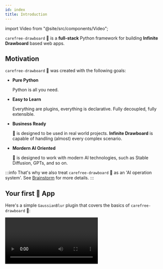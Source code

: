 ```yaml
---
id: index
title: Introduction
---
```


import Video from "@site/src/components/Video";

`carefree-drawboard` 🎨 is a **full-stack** Python framework for building **Infinite Drawboard** based web apps.

## Motivation

`carefree-drawboard` 🎨 was created with the following goals:

* **Pure Python**

  Python is all you need.

* **Easy to Learn**

  Everything are plugins, everything is declarative. Fully decoupled, fully extensible.

* **Business Ready**

  🎨 is designed to be used in real world projects. **Infinite Drawboard** is capable of handling (almost) every complex scenario.

* **Mordern AI Oriented**

  🎨 is designed to work with modern AI technologies, such as Stable Diffusion, GPTs, and so on.

:::info
That's why we also treat `carefree-drawboard` 🎨 as an 'AI operation system'. See [Brainstorm](/docs/reference/brainstorm#the-ai-operation-system) for more details.
:::

## Your first 🎨 App

Here's a simple `GaussianBlur` plugin that covers the basics of `carefree-drawboard` 🎨:

<Video url="https://user-images.githubusercontent.com/15677328/234529497-8d7f5b61-9154-4211-8d99-ec09fca0dc2d.mp4" />

Here's what this plugin does:

* The plugin appears at the `rt` (**r**ight **t**op) corner of the selected image, and will 'follow' it if you drag it around.
* When you hover over the plugin, it will show a tooltip saying 'Apply Gaussian Blur to the image'.
* When you click the plugin, it will pop up a panel asking you to specify the size of the Gaussian kernel.
* When you click the 'Submit' button in the panel, it will apply the Gaussian blur to the image, and place the blurred image at the center of the drawboard 🎨.

:::note
You will need to upload an image to see this plugin. You can do this either by dragging it directly to the drawboard 🎨, or by clicking the `Plus` button at the `rt` (**r**ight **t**op) corner and click the `Upload Image` icon.
:::

And this is the complete code to build the plugin, you may create a file called `app.py` and paste the codes into it:

```python showLineNumbers title="app.py"
from PIL import Image
from PIL import ImageFilter
from cfdraw import *

# This will apply Gaussian Blur to the image
class Plugin(IFieldsPlugin):
    @property
    def settings(self) -> IPluginSettings:
        return IPluginSettings(
            w=300,
            h=180,
            tooltip="Apply Gaussian Blur to the image",
            nodeConstraint=NodeConstraints.IMAGE,
            pivot=PivotType.RT,
            follow=True,
            pluginInfo=IFieldsPluginInfo(
                definitions=dict(
                    size=INumberField(
                        default=3,
                        min=1,
                        max=10,
                        step=1,
                        isInt=True,
                        label="Size",
                    )
                ),
            ),
        )

    async def process(self, data: ISocketRequest) -> Image.Image:
        from PIL import Image
        from PIL import ImageFilter

        image = await self.load_image(data.nodeData.src)
        return image.filter(ImageFilter.GaussianBlur(data.extraData["size"]))


register_plugin("blur")(Plugin)
app = App()
```

<details>
<summary>You can also use our scaffold CLI to build it:</summary>

Create a folder wherever you like, get into it, and run

```bash
cfdraw init
```

This command will write two files to your folder - `app.py` & `cfconfig.py`, and the `app.py` will contain exactly the same codes as above.

</details>

Let's break this down to see what's going on under the hood.

## Import

```python title="app.py"
from PIL import Image
from PIL import ImageFilter
# highlight-next-line
from cfdraw import *
```

The highlighted line is a typical import line for every `carefree-drawboard` 🎨 app. It will import all the necessary stuffs for you to build your plugins.

## Inheritance

```python title="app.py"
# highlight-next-line
class Plugin(IFieldsPlugin):
    ...
```

`IFieldsPlugin` is the most commonly used base class for building plugins. In most cases, you can just inherit from it and go on.

:::info
* See [Plugins](/docs/plugins) for an overview of the plugin system.
* See [IFieldsPlugin](/docs/plugins/IFieldsPlugin) for more details about `IFieldsPlugin`.
:::

## Styles

In `carefree-drawboard` 🎨, we specify styles in the `settings` property.

:::tip
Comments with `*` at the beginning means they will be explained later.
:::

```python title="app.py"
@property
# highlight-next-line
def settings(self) -> IPluginSettings:
    # highlight-next-line
    return IPluginSettings(
        # width of the expanded panel
        w=300,
        # height of the expanded panel
        h=180,
        # tooltip of the plugin
        tooltip="Apply Gaussian Blur to the image",
        # * controls when this plugin should be displayed
        nodeConstraint=NodeConstraints.IMAGE,
        # * controls whether the plugin should 'follow' the selecting node
        follow=True,
        # * controls where this plugin should be displayed
        pivot=PivotType.RT,
        # * this is where you specify the behaviours of the expanded panel
        pluginInfo=IFieldsPluginInfo(
            # * this is a `dict` that defines the input fields
            definitions=dict(
                size=INumberField(
                    default=3,
                    min=1,
                    max=10,
                    step=1,
                    isInt=True,
                    label="Size",
                )
            ),
        ),
    )
```

:::info
As the highlighted lines show, we should return an instance of [IPluginSettings](/docs/plugins#ipluginsettings) in the `settings` property. We return a class instance instead of a `dict` here because we want to utilize the auto-completion feature of IDEs.
:::

### Plugin Positioning

Since everything in `carefree-drawboard` 🎨 is a plugin, we need a way to control when / where they should be displayed. In this example, we specified:
* `nodeConstraint=NodeConstraints.IMAGE`: this plugin will only occur when an `ImageNode` is selected.
* `follow=True`: this plugin will 'follow' the selecting node when you drag the selecting node around.
* `pivot=PivotType.RT`: this plugin will be displayed at the `rt` (**r**ight **t**op) corner of the selecting node.

:::info
See [Plugin Positioning](/docs/plugins#plugin-positioning) for more details.
:::

### Plugin Behaviours

Apart from styles, we can also specify some behaviours of the plugin with the `pluginInfo` property of `settings`.

:::note
Although we can also treat 'behaviours' as 'styles', we separate them for better understanding.
:::

Each plugin has some **common** properties & **specific** properties to be set. In this example, we specified:

```python title="app.py"
definitions=dict(...)
```

This is the **specific** property that `IFieldsPlugin` requires, it is a `dict` that defines the input fields.

And, by specifying:

```python title="app.py"
size=INumberField(...)
```

in the `dict`, it means that we want to have an input field named `size`, and it is an `INumberField` instance (which means the field should accept a number as its value).

:::info
* See [IPluginInfo](/docs/plugins#iplugininfo) for more details on the common properties.
* See [here](/docs/plugins/IFieldsPlugin) for more details on `IFieldsPlugin`.
:::

### Reference

<details>

<summary>Apart from these, you may want to assign a nice-looking icon to your plugin.</summary>

We can achieve this by specifying `src` property of the `IPluginSettings`:

```python title="app.py"
@property
def settings(self) -> IPluginSettings:
    return IPluginSettings(
        src="...",
        ...
```

And the `src` should be the url of the desired image/svg.

> If you don't have one in hand, you may try using [this one](https://ailab-huawei-cdn.nolibox.com/upload/images/c60613dcaf514975a211a75535a5b81b.png).

After saving the modification, you should be able to see the icon of your plugin changes, cool!

</details>

## Logics

In `carefree-drawboard` 🎨, we specify logics in the `process` method.

```python title="app.py"
async def process(self, data: ISocketRequest) -> Image.Image:
    url = data.nodeData.src
    image = await self.load_image(url)
    kernel_size = data.extraData["size"]
    return image.filter(ImageFilter.GaussianBlur(kernel_size))
```

It is simple - only four lines of codes, but they contain pretty much information. Let's break it down.

### `nodeData`

Let's look at `nodeData` first:

```python title="app.py"
async def process(self, data: ISocketRequest) -> Image.Image:
    # highlight-next-line
    url = data.nodeData.src
    image = await self.load_image(url)
    kernel_size = data.extraData["size"]
    return image.filter(ImageFilter.GaussianBlur(kernel_size))
```

By using the `nodeData.src` property of `ISocketRequest`, we implicitly assume that:

* There's only one selecting node.
* The selecting node is an `ImageNode`.

If these assumptions are met, the `nodeData.src` will be the url of the selecting image.

:::info
There are **MANY** handy properties in `nodeData`, check [INodeData](/docs/api-reference/ISocketRequest#inodedata) for the API reference.
:::

<details>

<summary>Along with <code>nodeData</code>, there are three common properties in <code>ISocketRequest</code> that you may need:</summary>

* `nodeData`, it is an [INodeData](/docs/api-reference/ISocketRequest#inodedata) instance.
    * If no nodes are selected, this property will be `None`.
    * If multiple nodes are selected, this property will be `None` and please use `nodeDataList` instead.
* `nodeDataList`, it is a list of [INodeData](/docs/api-reference/ISocketRequest#inodedata) instance.
    * If no nodes are selected, this property will be `None`.
    * Please use this property if multiple nodes are selected.
    * If only one node is selected, this property will be `None` and please use `nodeData` instead.
* `extraData`, it is a `dict` that aligns to the `definitions` property defined above.

</details>

### `loadImage`

Then, let's look at the built-in `load_image` method:

```python title="app.py"
async def process(self, data: ISocketRequest) -> Image.Image:
    url = data.nodeData.src
    # highlight-next-line
    image = await self.load_image(url)
    kernel_size = data.extraData["size"]
    return image.filter(ImageFilter.GaussianBlur(kernel_size))
```

It is pretty straightforward - downloads the image from the given url and returns a `PIL.Image` instance.

:::note
Notice that this method is `async`, which makes the whole system more responsive (i.e., other requests can still be processed while downloading the image).
:::

:::info
There are various built-in methods for different purposes, check [Built-in Methods](/docs/api-reference/Built-in-Methods) for the API reference.
:::

### `extraData`

Since we defined

```python title="app.py"
definitions=dict(
    size=INumberField(...)
)
```

the `extraData` will be `{"size": ...}`. Therefore, this line:

```python title="app.py"
async def process(self, data: ISocketRequest) -> Image.Image:
    url = data.nodeData.src
    image = await self.load_image(url)
    # highlight-next-line
    kernel_size = data.extraData["size"]
    return image.filter(ImageFilter.GaussianBlur(kernel_size))
```

can extract the user-given `size` value from `extraData`, and treat it as the `kernel_size` of `ImageFilter.GaussianBlur`.

### Return

As these two lines indicate:

```python title="app.py"
# highlight-next-line
async def process(self, data: ISocketRequest) -> Image.Image:
    url = data.nodeData.src
    image = await self.load_image(url)
    kernel_size = data.extraData["size"]
    # highlight-next-line
    return image.filter(ImageFilter.GaussianBlur(kernel_size))
```

The `process` method can directly return a `PIL.Image` instance. This is because some `Middleware` in `carefree-drawboard` 🎨 will convert it to the data structure we actually need.

:::tip
In fact, the `process` method can directly return an `str`, a `PIL.Image`, or even a `list` of them.
:::

## Register

In `carefree-drawboard` 🎨, plugins need to be registered to take effect. We can use `register_plugin` to register a plugin easily:

```python title="app.py"
register_plugin("blur")(Plugin)
```

:::info
The register mechanism is important to make the whole system:
* More **decoupled**. You can now build plugins freely without worrying about any side effects.
* More **extensible**. If you want to use plugins implemented by others, you can simply import & register them.

See [Register Mechanism](/docs/plugins#register-mechanism) for more details.
:::

## Build

After defining & registering the plugin, building the app is easy:

```python title="app.py"
app = App()
```

Now we are ready to run the app.

## Run

```bash
cfdraw run
```

:::tip
When you run this command for the first time and have not called `cfdraw install` before, we will use `yarn` to install the JavaScript dependencies for you, which may take a while!
:::

This command will run the app in development mode, after which you should see your app running at `http://localhost:5123`, with the `GaussianBlur` plugin integrated. Now you can: 
1. Upload an image and play with the plugin.
2. Modify the generated `app.py` file and see warm reload (yeah, not hot enough because we rely on the `reload` provided by `uvicorn` 🤣).

## Next Steps

And that's it! We've created a fully functional plugin with less than 40 lines of code, and this plugin is ready to be reused, extended, and shared.

Keep reading the docs to learn how to try `carefree-drawboard` 🎨 yourself!
